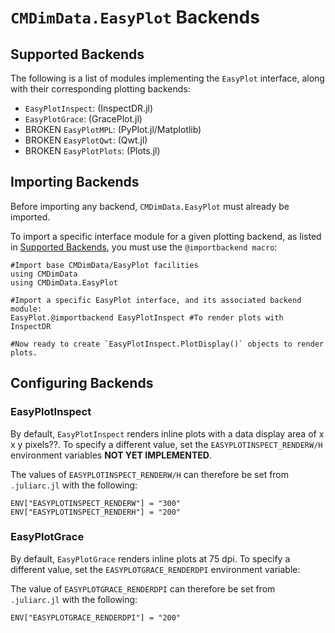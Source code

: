 # `CMDimData.EasyPlot` Backends

<a name="SupportedBackends"></a>
## Supported Backends

The following is a list of modules implementing the `EasyPlot` interface, along with their corresponding plotting backends:

 - `EasyPlotInspect`: (InspectDR.jl)
 - `EasyPlotGrace`: (GracePlot.jl)
 - BROKEN `EasyPlotMPL`: (PyPlot.jl/Matplotlib)
 - BROKEN `EasyPlotQwt`: (Qwt.jl)
 - BROKEN `EasyPlotPlots`: (Plots.jl)

## Importing Backends

Before importing any backend, `CMDimData.EasyPlot` must already be imported.

To import a specific interface module for a given plotting backend, as listed in [Supported Backends](#SupportedBackends), you must use the `@importbackend macro`:

	#Import base CMDimData/EasyPlot facilities
	using CMDimData
	using CMDimData.EasyPlot

	#Import a specific EasyPlot interface, and its associated backend module:
	EasyPlot.@importbackend EasyPlotInspect #To render plots with InspectDR

	#Now ready to create `EasyPlotInspect.PlotDisplay()` objects to render plots.

## Configuring Backends

### EasyPlotInspect

By default, `EasyPlotInspect` renders inline plots with a data display area of x x y pixels??.  To specify a different value, set the `EASYPLOTINSPECT_RENDERW/H` environment variables **NOT YET IMPLEMENTED**.

The values of `EASYPLOTINSPECT_RENDERW/H` can therefore be set from `.juliarc.jl` with the following:

	ENV["EASYPLOTINSPECT_RENDERW"] = "300"
	ENV["EASYPLOTINSPECT_RENDERH"] = "200"

### EasyPlotGrace

By default, `EasyPlotGrace` renders inline plots at 75 dpi.  To specify a different value, set the `EASYPLOTGRACE_RENDERDPI` environment variable:

The value of `EASYPLOTGRACE_RENDERDPI` can therefore be set from `.juliarc.jl` with the following:

	ENV["EASYPLOTGRACE_RENDERDPI"] = "200"
